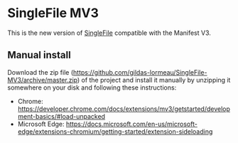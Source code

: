 # SingleFile MV3

This is the new version of [SingleFile](https://www.getsinglefile.com) compatible with the Manifest V3.

## Manual install

Download the zip file
(https://github.com/gildas-lormeau/SingleFile-MV3/archive/master.zip) of the project
and install it manually by unzipping it somewhere on your disk and following
these instructions:

- Chrome:
  https://developer.chrome.com/docs/extensions/mv3/getstarted/development-basics/#load-unpacked
- Microsoft Edge:
  https://docs.microsoft.com/en-us/microsoft-edge/extensions-chromium/getting-started/extension-sideloading

